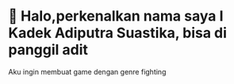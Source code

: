 # 👋 Halo,perkenalkan nama saya I Kadek Adiputra Suastika, bisa di panggil adit

Aku ingin membuat game dengan genre fighting

